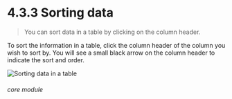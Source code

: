 # 4.3.3    Sorting data

> You can sort data in a table by clicking on the column header. 

To sort the information in a table, click the column header of the column you wish to sort by. You will see a small black arrow on the column header to indicate the sort and order.

![Sorting data in a table]({{imgpath}}17a.png) 

###### core module

